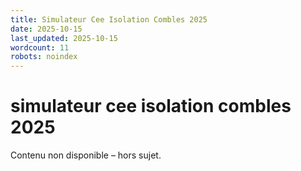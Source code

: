 ```yaml
---
title: Simulateur Cee Isolation Combles 2025
date: 2025-10-15
last_updated: 2025-10-15
wordcount: 11
robots: noindex
---
```


# simulateur cee isolation combles 2025

Contenu non disponible – hors sujet.